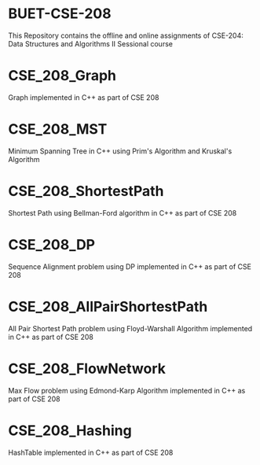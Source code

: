 # BUET-CSE-208
This Repository contains the offline and online assignments of CSE-204: Data Structures and Algorithms II Sessional course

# CSE_208_Graph
Graph implemented in C++ as part of CSE 208

# CSE_208_MST
Minimum Spanning Tree in C++ using Prim's Algorithm and Kruskal's Algorithm

# CSE_208_ShortestPath
Shortest Path using Bellman-Ford algorithm in C++ as part of CSE 208

# CSE_208_DP
Sequence Alignment problem using DP implemented in C++ as part of CSE 208

# CSE_208_AllPairShortestPath
All Pair Shortest Path problem using Floyd-Warshall Algorithm implemented in C++ as part of CSE 208

# CSE_208_FlowNetwork
Max Flow problem using Edmond-Karp Algorithm implemented in C++ as part of CSE 208

# CSE_208_Hashing
HashTable implemented in C++ as part of CSE 208

